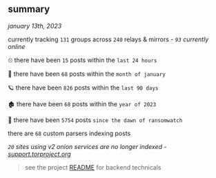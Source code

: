 
## summary
_january 13th, 2023_

currently tracking `131` groups across `240` relays & mirrors - _`93` currently online_

⏲ there have been `15` posts within the `last 24 hours`

🦈 there have been `68` posts within the `month of january`

🪐 there have been `826` posts within the `last 90 days`

🏚 there have been `68` posts within the `year of 2023`

🦕 there have been `5754` posts `since the dawn of ransomwatch`

there are `68` custom parsers indexing posts

_`20` sites using v2 onion services are no longer indexed - [support.torproject.org](https://support.torproject.org/onionservices/v2-deprecation/)_

> see the project [README](https://github.com/joshhighet/ransomwatch#ransomwatch--) for backend technicals
